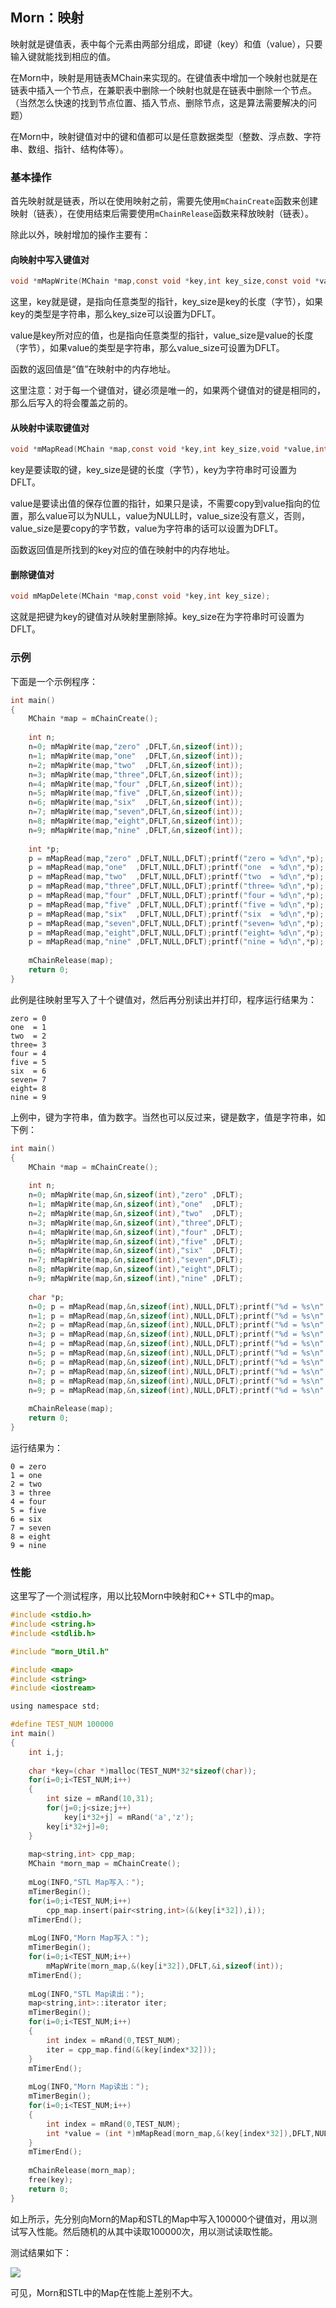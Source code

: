 ## Morn：映射

映射就是键值表，表中每个元素由两部分组成，即键（key）和值（value），只要输入键就能找到相应的值。

在Morn中，映射是用链表MChain来实现的。在键值表中增加一个映射也就是在链表中插入一个节点，在兼职表中删除一个映射也就是在链表中删除一个节点。（当然怎么快速的找到节点位置、插入节点、删除节点，这是算法需要解决的问题）

在Morn中，映射键值对中的键和值都可以是任意数据类型（整数、浮点数、字符串、数组、指针、结构体等）。



### 基本操作

首先映射就是链表，所以在使用映射之前，需要先使用`mChainCreate`函数来创建映射（链表），在使用结束后需要使用`mChainRelease`函数来释放映射（链表）。

除此以外，映射增加的操作主要有：



#### 向映射中写入键值对

``` c
void *mMapWrite(MChain *map,const void *key,int key_size,const void *value,int value_size);
```

这里，key就是键，是指向任意类型的指针，key_size是key的长度（字节），如果key的类型是字符串，那么key_size可以设置为DFLT。

value是key所对应的值，也是指向任意类型的指针，value_size是value的长度（字节），如果value的类型是字符串，那么value_size可设置为DFLT。

函数的返回值是“值”在映射中的内存地址。

这里注意：对于每一个键值对，键必须是唯一的，如果两个键值对的键是相同的，那么后写入的将会覆盖之前的。



#### 从映射中读取键值对

```c
void *mMapRead(MChain *map,const void *key,int key_size,void *value,int value_size);
```

key是要读取的键，key_size是键的长度（字节），key为字符串时可设置为DFLT。

value是要读出值的保存位置的指针，如果只是读，不需要copy到value指向的位置，那么value可以为NULL，value为NULL时，value_size没有意义，否则，value_size是要copy的字节数，value为字符串的话可以设置为DFLT。

函数返回值是所找到的key对应的值在映射中的内存地址。



#### 删除键值对

```c
void mMapDelete(MChain *map,const void *key,int key_size);
```

这就是把键为key的键值对从映射里删除掉。key_size在为字符串时可设置为DFLT。



### 示例

下面是一个示例程序：

```c
int main()
{
    MChain *map = mChainCreate();
    
    int n;
    n=0; mMapWrite(map,"zero" ,DFLT,&n,sizeof(int));
    n=1; mMapWrite(map,"one"  ,DFLT,&n,sizeof(int));
    n=2; mMapWrite(map,"two"  ,DFLT,&n,sizeof(int));
    n=3; mMapWrite(map,"three",DFLT,&n,sizeof(int));
    n=4; mMapWrite(map,"four" ,DFLT,&n,sizeof(int));
    n=5; mMapWrite(map,"five" ,DFLT,&n,sizeof(int));
    n=6; mMapWrite(map,"six"  ,DFLT,&n,sizeof(int));
    n=7; mMapWrite(map,"seven",DFLT,&n,sizeof(int));
    n=8; mMapWrite(map,"eight",DFLT,&n,sizeof(int));
    n=9; mMapWrite(map,"nine" ,DFLT,&n,sizeof(int));
    
    int *p;
    p = mMapRead(map,"zero" ,DFLT,NULL,DFLT);printf("zero = %d\n",*p);
    p = mMapRead(map,"one"  ,DFLT,NULL,DFLT);printf("one  = %d\n",*p); 
    p = mMapRead(map,"two"  ,DFLT,NULL,DFLT);printf("two  = %d\n",*p); 
    p = mMapRead(map,"three",DFLT,NULL,DFLT);printf("three= %d\n",*p);
    p = mMapRead(map,"four" ,DFLT,NULL,DFLT);printf("four = %d\n",*p);
    p = mMapRead(map,"five" ,DFLT,NULL,DFLT);printf("five = %d\n",*p);
    p = mMapRead(map,"six"  ,DFLT,NULL,DFLT);printf("six  = %d\n",*p);
    p = mMapRead(map,"seven",DFLT,NULL,DFLT);printf("seven= %d\n",*p);
    p = mMapRead(map,"eight",DFLT,NULL,DFLT);printf("eight= %d\n",*p);
    p = mMapRead(map,"nine" ,DFLT,NULL,DFLT);printf("nine = %d\n",*p);
    
    mChainRelease(map);
    return 0;
}
```

此例是往映射里写入了十个键值对，然后再分别读出并打印，程序运行结果为：

```
zero = 0
one  = 1
two  = 2
three= 3
four = 4
five = 5
six  = 6
seven= 7
eight= 8
nine = 9
```

上例中，键为字符串，值为数字。当然也可以反过来，键是数字，值是字符串，如下例：

```c
int main()
{
    MChain *map = mChainCreate();
    
    int n;
    n=0; mMapWrite(map,&n,sizeof(int),"zero" ,DFLT);
    n=1; mMapWrite(map,&n,sizeof(int),"one"  ,DFLT);
    n=2; mMapWrite(map,&n,sizeof(int),"two"  ,DFLT);
    n=3; mMapWrite(map,&n,sizeof(int),"three",DFLT);
    n=4; mMapWrite(map,&n,sizeof(int),"four" ,DFLT);
    n=5; mMapWrite(map,&n,sizeof(int),"five" ,DFLT);
    n=6; mMapWrite(map,&n,sizeof(int),"six"  ,DFLT);
    n=7; mMapWrite(map,&n,sizeof(int),"seven",DFLT);
    n=8; mMapWrite(map,&n,sizeof(int),"eight",DFLT);
    n=9; mMapWrite(map,&n,sizeof(int),"nine" ,DFLT);
    
    char *p;
    n=0; p = mMapRead(map,&n,sizeof(int),NULL,DFLT);printf("%d = %s\n",n,p);
    n=1; p = mMapRead(map,&n,sizeof(int),NULL,DFLT);printf("%d = %s\n",n,p); 
    n=2; p = mMapRead(map,&n,sizeof(int),NULL,DFLT);printf("%d = %s\n",n,p); 
    n=3; p = mMapRead(map,&n,sizeof(int),NULL,DFLT);printf("%d = %s\n",n,p);
    n=4; p = mMapRead(map,&n,sizeof(int),NULL,DFLT);printf("%d = %s\n",n,p);
    n=5; p = mMapRead(map,&n,sizeof(int),NULL,DFLT);printf("%d = %s\n",n,p);
    n=6; p = mMapRead(map,&n,sizeof(int),NULL,DFLT);printf("%d = %s\n",n,p);
    n=7; p = mMapRead(map,&n,sizeof(int),NULL,DFLT);printf("%d = %s\n",n,p);
    n=8; p = mMapRead(map,&n,sizeof(int),NULL,DFLT);printf("%d = %s\n",n,p);
    n=9; p = mMapRead(map,&n,sizeof(int),NULL,DFLT);printf("%d = %s\n",n,p);
    
    mChainRelease(map);
    return 0;
}
```

运行结果为：

```
0 = zero  
1 = one   
2 = two   
3 = three 
4 = four  
5 = five  
6 = six   
7 = seven 
8 = eight 
9 = nine  
```



### 性能

这里写了一个测试程序，用以比较Morn中映射和C++ STL中的map。

```c
#include <stdio.h>
#include <string.h>
#include <stdlib.h>

#include "morn_Util.h"

#include <map>
#include <string>
#include <iostream>

using namespace std;

#define TEST_NUM 100000
int main()
{
    int i,j;
    
    char *key=(char *)malloc(TEST_NUM*32*sizeof(char));
    for(i=0;i<TEST_NUM;i++)
    {
        int size = mRand(10,31);
        for(j=0;j<size;j++)
            key[i*32+j] = mRand('a','z');
        key[i*32+j]=0;
    }
    
    map<string,int> cpp_map;
    MChain *morn_map = mChainCreate();
    
    mLog(INFO,"STL Map写入：");
    mTimerBegin();
    for(i=0;i<TEST_NUM;i++)
        cpp_map.insert(pair<string,int>(&(key[i*32]),i));
    mTimerEnd();
    
    mLog(INFO,"Morn Map写入：");
    mTimerBegin();
    for(i=0;i<TEST_NUM;i++)
        mMapWrite(morn_map,&(key[i*32]),DFLT,&i,sizeof(int));
    mTimerEnd();
    
    mLog(INFO,"STL Map读出：");
    map<string,int>::iterator iter;
    mTimerBegin();
    for(i=0;i<TEST_NUM;i++)
    {
        int index = mRand(0,TEST_NUM);
        iter = cpp_map.find(&(key[index*32]));
    }
    mTimerEnd();
    
    mLog(INFO,"Morn Map读出：");
    mTimerBegin();
    for(i=0;i<TEST_NUM;i++)
    {
        int index = mRand(0,TEST_NUM);
        int *value = (int *)mMapRead(morn_map,&(key[index*32]),DFLT,NULL,DFLT);
    }
    mTimerEnd();
    
    mChainRelease(morn_map);
    free(key);
    return 0;
}
```

如上所示，先分别向Morn的Map和STL的Map中写入100000个键值对，用以测试写入性能。然后随机的从其中读取100000次，用以测试读取性能。

测试结果如下：

![](E:\morn\doc\映射.PNG)

可见，Morn和STL中的Map在性能上差别不大。







